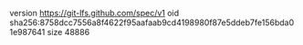 version https://git-lfs.github.com/spec/v1
oid sha256:8758dcc7556a8f4622f95aafaab9cd4198980f87e5ddeb7fe156bda01e987641
size 48886
